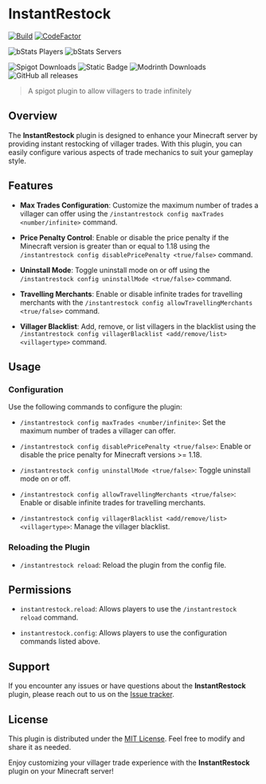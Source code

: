 # InstantRestock

[![Build](https://github.com/spartacus04/InstantRestock/actions/workflows/gradle.yml/badge.svg)](https://github.com/spartacus04/InstantRestock/actions/workflows/gradle.yml)
[![CodeFactor](https://www.codefactor.io/repository/github/spartacus04/instantrestock/badge)](https://www.codefactor.io/repository/github/spartacus04/instantrestock)

![bStats Players](https://img.shields.io/bstats/players/16589)
![bStats Servers](https://img.shields.io/bstats/servers/16589)

![Spigot Downloads](https://img.shields.io/spiget/downloads/88098?label=Spigot%20Downloads)
![Static Badge](https://img.shields.io/badge/Hangar%20Downloads-Not%20available-red?link=https%3A%2F%2Fhangar.papermc.io%2Fspartacus04%2FInfiniteVillagerTrades)
![Modrinth Downloads](https://img.shields.io/modrinth/dt/7pdfxYHV?label=Modrinth%20downloads&color=00cc00)
![GitHub all releases](https://img.shields.io/github/downloads/spartacus04/instantrestock/total?label=Github%20downloads)

>A spigot plugin to allow villagers to trade infinitely

## Overview

The **InstantRestock** plugin is designed to enhance your Minecraft server by providing instant restocking of villager trades. With this plugin, you can easily configure various aspects of trade mechanics to suit your gameplay style.

## Features

- **Max Trades Configuration**: Customize the maximum number of trades a villager can offer using the `/instantrestock config maxTrades <number/infinite>` command.

- **Price Penalty Control**: Enable or disable the price penalty if the Minecraft version is greater than or equal to 1.18 using the `/instantrestock config disablePricePenalty <true/false>` command.

- **Uninstall Mode**: Toggle uninstall mode on or off using the `/instantrestock config uninstallMode <true/false>` command.

- **Travelling Merchants**: Enable or disable infinite trades for travelling merchants with the `/instantrestock config allowTravellingMerchants <true/false>` command.

- **Villager Blacklist**: Add, remove, or list villagers in the blacklist using the `/instantrestock config villagerBlacklist <add/remove/list> <villagertype>` command.

## Usage

### Configuration

Use the following commands to configure the plugin:

- `/instantrestock config maxTrades <number/infinite>`: Set the maximum number of trades a villager can offer.

- `/instantrestock config disablePricePenalty <true/false>`: Enable or disable the price penalty for Minecraft versions >= 1.18.

- `/instantrestock config uninstallMode <true/false>`: Toggle uninstall mode on or off.

- `/instantrestock config allowTravellingMerchants <true/false>`: Enable or disable infinite trades for travelling merchants.

- `/instantrestock config villagerBlacklist <add/remove/list> <villagertype>`: Manage the villager blacklist.

### Reloading the Plugin

- `/instantrestock reload`: Reload the plugin from the config file.

## Permissions

- `instantrestock.reload`: Allows players to use the `/instantrestock reload` command.

- `instantrestock.config`: Allows players to use the configuration commands listed above.

## Support

If you encounter any issues or have questions about the **InstantRestock** plugin, please reach out to us on the [Issue tracker](https://github.com/spartacus04/InstantRestock/issues).

## License

This plugin is distributed under the [MIT License](https://github.com/spartacus04/InstantRestock/blob/master/LICENSE). Feel free to modify and share it as needed.

Enjoy customizing your villager trade experience with the **InstantRestock** plugin on your Minecraft server!
